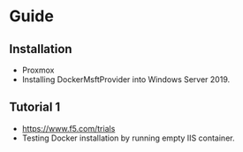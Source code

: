 # Guide

## Installation
* Proxmox
* Installing DockerMsftProvider into Windows Server 2019.

## Tutorial 1
* https://www.f5.com/trials 
* Testing Docker installation by running empty IIS container.

